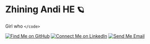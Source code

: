 # Zhining Andi HE <small>&#129680;</small>

Girl who `</code>`

[![Find Me on GitHub](https://img.shields.io/badge/github-%23121011.svg?style=for-the-badge&logo=github&logoColor=white)](https://github.com/zhininghjl)
[![Connect Me on LinkedIn](https://img.shields.io/badge/linkedin-%230077B5.svg?style=for-the-badge&logo=linkedin&logoColor=white)](https://www.linkedin.com/in/andi-zhining-he/)
[![Send Me Email](https://img.shields.io/badge/Gmail-D14836?style=for-the-badge&logo=gmail&logoColor=white)](mailto:zhininghjl@gmail.com)
